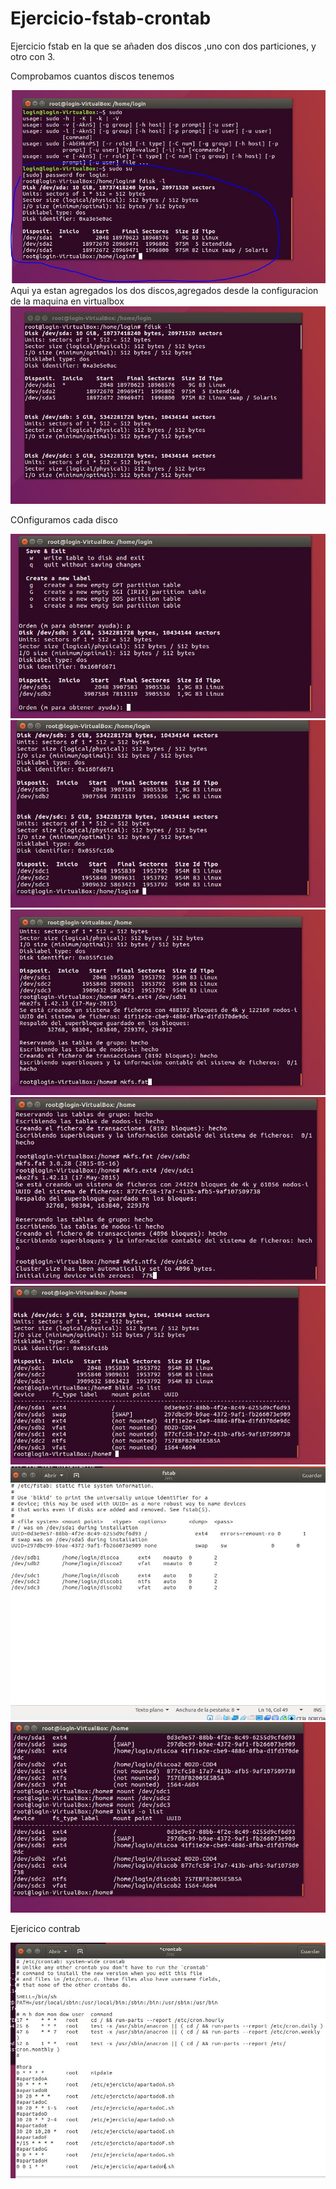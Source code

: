 # Ejercicio-fstab-crontab

Ejercicio fstab en la que se añaden dos discos ,uno con dos particiones, y otro con 3.

Comprobamos cuantos discos tenemos

![alt text](https://github.com/Jhomiu/Ejercicio-fstab-crontab/blob/master/fstab1.JPG)
Aqui ya estan agregados los dos discos,agregados desde la configuracion de la maquina en virtualbox
![alt text](https://github.com/Jhomiu/Ejercicio-fstab-crontab/blob/master/fstab2.JPG)

COnfiguramos cada disco

![alt text](https://github.com/Jhomiu/Ejercicio-fstab-crontab/blob/master/fstab3.JPG)
![alt text](https://github.com/Jhomiu/Ejercicio-fstab-crontab/blob/master/fstab4.JPG)
![alt text](https://github.com/Jhomiu/Ejercicio-fstab-crontab/blob/master/fstab5.JPG)
![alt text](https://github.com/Jhomiu/Ejercicio-fstab-crontab/blob/master/fstab6.JPG)
![alt text](https://github.com/Jhomiu/Ejercicio-fstab-crontab/blob/master/fstab7.JPG)
![alt text](https://github.com/Jhomiu/Ejercicio-fstab-crontab/blob/master/fstab8.JPG)
![alt text](https://github.com/Jhomiu/Ejercicio-fstab-crontab/blob/master/fstab9.JPG)

Ejericico contrab

![alt text](https://github.com/Jhomiu/Ejercicio-fstab-crontab/blob/master/crontab.JPG)
